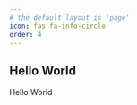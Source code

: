 ```yaml
---
# the default layout is 'page'
icon: fas fa-info-circle
order: 4
---
```


## Hello World

Hello World
